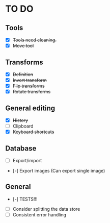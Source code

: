 # TO DO

## Tools
- [x] ~~Tools need cleaning.~~
- [x] ~~Move tool~~

## Transforms
- [x] ~~Definition~~
- [x] ~~Invert transform~~
- [x] ~~Flip transforms~~
- [x] ~~Rotate transforms~~

## General editing
- [x] ~~History~~
- [ ] Clipboard
- [x] ~~Keyboard shortcuts~~

## Database
- [ ] Export/import
- [-] Export images (Can export single image)

## General
- [-] TESTS!!!
- [ ] Consider splitting the data store
- [ ] Consistent error handling 